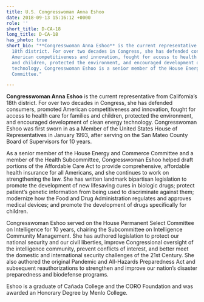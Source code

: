 ```yaml
---
title: U.S. Congresswoman Anna Eshoo
date: 2018-09-13 15:16:12 +0000
role: ''
short_title: D-CA-18
long_title: D-CA-18
has_photo: true
short_bio: "**Congresswoman Anna Eshoo** is the current representative from California’s
  18th district. For over two decades in Congress, she has defended consumers, promoted
  American competitiveness and innovation, fought for access to health care for families
  and children, protected the environment, and encouraged development of clean energy
  technology. Congresswoman Eshoo is a senior member of the House Energy and Commerce
  Committee."

---
```

**Congresswoman Anna Eshoo** is the current representative from California’s 18th district. For over two decades in Congress, she has defended consumers, promoted American competitiveness and innovation, fought for access to health care for families and children, protected the environment, and encouraged development of clean energy technology. Congresswoman Eshoo was first sworn in as a Member of the United States House of Representatives in January 1993, after serving on the San Mateo County Board of Supervisors for 10 years.  
  
As a senior member of the House Energy and Commerce Committee and a member of the Health Subcommittee, Congresswoman Eshoo helped draft portions of the Affordable Care Act to provide comprehensive, affordable health insurance for all Americans, and she continues to work on strengthening the law. She has written landmark bipartisan legislation to promote the development of new lifesaving cures in biologic drugs; protect patient’s genetic information from being used to discriminate against them; modernize how the Food and Drug Administration regulates and approves medical devices; and promote the development of drugs specifically for children.  
  
Congresswoman Eshoo served on the House Permanent Select Committee on Intelligence for 10 years, chairing the Subcommittee on Intelligence Community Management. She has authored legislation to protect our national security and our civil liberties, improve Congressional oversight of the intelligence community, prevent conflicts of interest, and better meet the domestic and international security challenges of the 21st Century. She also authored the original Pandemic and All-Hazards Preparedness Act and subsequent reauthorizations to strengthen and improve our nation’s disaster preparedness and biodefense programs.  
  
Eshoo is a graduate of Cañada College and the CORO Foundation and was awarded an Honorary Degree by Menlo College.